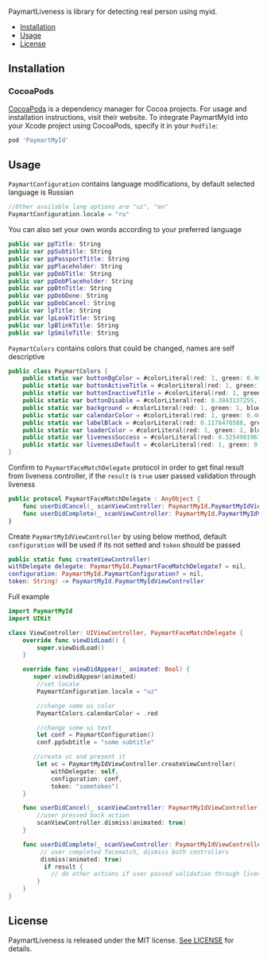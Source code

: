 PaymartLiveness is library for detecting real person using myid.

- [Installation](#installation)
- [Usage](#usage)
- [License](#license)
## Installation

### CocoaPods
[CocoaPods](https://cocoapods.org) is a dependency manager for Cocoa projects. For usage and installation instructions, visit their website. To integrate PaymartMyId into your Xcode project using CocoaPods, specify it in your `Podfile`:

```ruby
pod 'PaymartMyId'
```
## Usage
```PaymartConfiguration``` contains language modifications, by default selected language is Russian
```swift
//Other available lang options are "uz", "en"
PaymartConfiguration.locale = "ru"
```
You can also set your own words according to your preferred language 
```swift
public var ppTitle: String
public var ppSubtitle: String
public var ppPassportTitle: String
public var ppPlaceholder: String
public var ppDobTitle: String
public var ppDobPlaceholder: String
public var ppBtnTitle: String
public var ppDobDone: String
public var ppDobCancel: String
public var lpTitle: String
public var lpLookTitle: String
public var lpBlinkTitle: String
public var lpSmileTitle: String
```

```PaymartColors``` contains colors that could be changed, names are self descriptive 
```swift
public class PaymartColors {
    public static var buttonBgColor = #colorLiteral(red: 1, green: 0.462745098, blue: 0.262745098, alpha: 1) // FF7643
    public static var buttonActiveTitle = #colorLiteral(red: 1, green: 1, blue: 1, alpha: 1) // FFFFFF
    public static var buttonInactiveTitle = #colorLiteral(red: 1, green: 1, blue: 1, alpha: 1) // FFFFFF
    public static var buttonDisable = #colorLiteral(red: 0.3843137255, green: 0.3843137255, blue: 0.3843137255, alpha: 1).withAlphaComponent(0.5)  // 626262
    public static var background = #colorLiteral(red: 1, green: 1, blue: 1, alpha: 1) // FFFFFF
    public static var calendarColor = #colorLiteral(red: 1, green: 0.462745098, blue: 0.262745098, alpha: 1) // FF7643
    public static var labelBlack = #colorLiteral(red: 0.1176470588, green: 0.1176470588, blue: 0.1176470588, alpha: 1) // 1E1E1E
    public static var loaderColor = #colorLiteral(red: 1, green: 1, blue: 1, alpha: 1) // FFFFFF
    public static var livenessSuccess = #colorLiteral(red: 0.3254901961, green: 0.8588235294, blue: 0.5490196078, alpha: 1) // 53DB8C
    public static var livenessDefault = #colorLiteral(red: 1, green: 0.462745098, blue: 0.262745098, alpha: 1) // FF7643
}
```

Confirm to ```PaymartFaceMatchDelegate``` protocol in order to get final result from liveness controller, if the ```result``` is ```true``` user passed validation through liveness
```swift
public protocol PaymartFaceMatchDelegate : AnyObject {
    func userDidCancel(_ scanViewController: PaymartMyId.PaymartMyIdViewController)
    func userDidComplete(_ scanViewController: PaymartMyId.PaymartMyIdViewController, result: Bool)
}
```

Create ```PaymartMyIdViewController``` by using below method, default ```configuration``` will be used if its not setted and ```token``` should be passed
```swift
public static func createViewController(
withDelegate delegate: PaymartMyId.PaymartFaceMatchDelegate? = nil,
configuration: PaymartMyId.PaymartConfiguration? = nil,
token: String) -> PaymartMyId.PaymartMyIdViewController
```

Full example 
```swift
import PaymartMyId
import UIKit

class ViewController: UIViewController, PaymartFaceMatchDelegate {
    override func viewDidLoad() {
        super.viewDidLoad()
    }

    override func viewDidAppear(_ animated: Bool) {
       super.viewDidAppear(animated)
        //set locale
        PaymartConfiguration.locale = "uz"

        //change some ui color
        PaymartColors.calendarColor = .red

        //change some ui text
        let conf = PaymartConfiguration()
        conf.ppSubtitle = "some subtitle"

       //create vc and present it
        let vc = PaymartMyIdViewController.createViewController(
            withDelegate: self,
            configuration: conf,
            token: "sometoken")
    }

    func userDidCancel(_ scanViewController: PaymartMyIdViewController) {
        //user pressed back action 
        scanViewController.dismiss(animated: true)
    }

    func userDidComplete(_ scanViewController: PaymartMyIdViewController, result: Bool) {
         // user completed facematch, dismiss both controllers
         dismiss(animated: true)
          if result {
            // do other actions if user passed validation through liveness
        }
    }
}
```

## License
PaymartLiveness is released under the MIT license. [See LICENSE](https://github.com/Alamofire/Alamofire/blob/master/LICENSE) for details.
